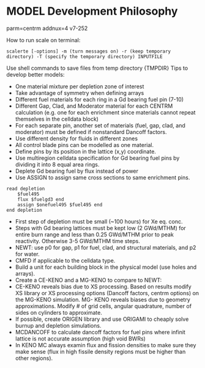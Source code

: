 # MODEL Development Philosophy
parm=centrm
addnux=4
v7-252

How to run scale on terminal:

```
scalerte [-options] -m (turn messages on) -r (keep temporary directory) -T (specify the temporary directory) INPUTFILE
```

Use shell commands to save files from temp directory \{TMPDIR\}
Tips to develop better models:
- One material mixture per depletion zone of interest
- Take advantage of symmetry when defining arrays
- Different fuel materials for each ring in a Gd bearing fuel pin (7-10)
- Different Gap, Clad, and Moderator material for each CENTRM calculation (e.g. one for each enrichment since materials cannot repeat themselves in the celldata block)
- For each separate pin, another set of materials (fuel, gap, clad, and moderator) must be defined if nonstandard Dancoff factors.
- Use different density for fluids in different zones
- All control blade pins can be modelled as one material.
- Define pins by its position in the lattice (x,y) coordinate.
- Use multiregion celldata specification for Gd bearing fuel pins by dividing it into 8 equal area rings.
- Deplete Gd bearing fuel by flux instead of power
- Use ASSIGN to assign same cross sections to same enrichment pins.

```
read depletion
    $fuel495 
	flux $fuelgd3 end
    assign $onefuel495 $fuel495 end
end depletion 
```

- First step of depletion must be small (~100 hours) for Xe eq. conc.
- Steps with Gd bearing lattices must be kept low (2 GWd/MTHM) for entire burn range and less than 0.25 GWd/MTHM prior to peak reactivity. Otherwise 3-5 GWd/MTHM time steps.
- NEWT: use p0 for gap, p1 for fuel, clad, and structural materials, and p2 for water.
- CMFD if applicable to the celldata type.
- Build a unit for each building block in the physical model (use holes and arrays).
- Create a CE-KENO and a MG-KENO to compare to NEWT:
- CE-KENO reveals bias due to XS processing. Based on results modify XS library or XS processing options (Dancoff factors, centrm options)  on the MG-KENO simulation. MG- KENO reveals biases due to geometry approximations. Modify # of grid cells, angular quadrature, number of sides on cylinders to approximate. 
- If possible, create ORIGEN library and use ORIGAMI to cheaply solve burnup and depletion simulations.
- MCDANCOFF to calculate dancoff factors for fuel pins where infinit lattice is not accurate assumption (high void BWRs)
- In KENO MC always examin flux and fission densities to make sure they make sense (flux in high fissile density regions must be higher than other regions). 


